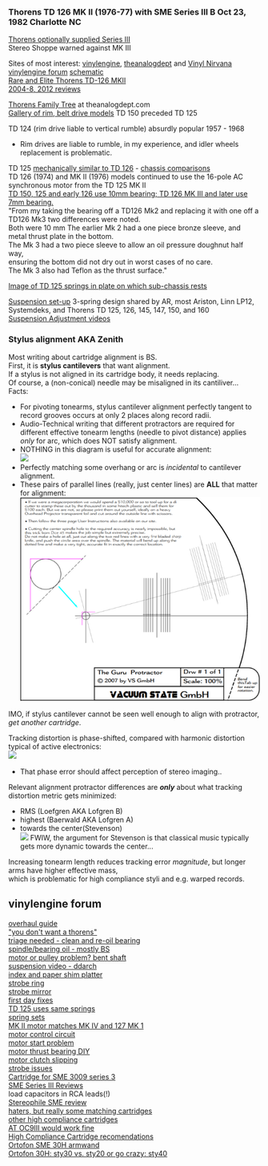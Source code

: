 ---
---
### Thorens TD 126 MK II (1976-77) with SME Series III B Oct 23, 1982 Charlotte NC
  [Thorens optionally supplied Series III](http://www.vinylengine.com/turntable_forum/viewtopic.php?t=81040)  
  Stereo Shoppe warned against MK III

Sites of most interest: [vinylengine](https://www.vinylengine.com/library/thorens/td126.shtml), [theanalogdept](https://www.theanalogdept.com/td126_dept.htm) and [Vinyl Nirvana](https://vinylnirvana.com/product-category/thorens-part)    
  [vinylengine forum](https://www.vinylengine.com/turntable_forum/viewforum.php?f=17) [schematic](ve_thorens_td126_mkii_schematic_en_de_fr.pdf)  
[Rare and Elite Thorens TD-126 MKII](https://vinylnirvana.com/vintage-turntables-for-sale/rare-and-elite-thorens-td-126-mkii)  
[2004-8, 2012 reviews](http://www.audioreview.com/product/analog-sources/turntables/thorens/td-126-mkii.html)   

[Thorens Family Tree](https://www.theanalogdept.com/thorens_dept_.htm) at theanalogdept.com  
[Gallery of rim, belt drive models](https://www.theanalogdept.com/thorens_gallery.htm) TD 150 preceded TD 125  

TD 124 (rim drive liable to vertical rumble) absurdly popular 1957 - 1968  
* Rim drives are liable to rumble, in my experience, and idler wheels replacement is problematic.

TD 125 [mechanically similar to TD 126](https://www.theanalogdept.com/td125_dept.htm) - [chassis comparisons](https://www.theanalogdept.com/rk_125_6_sub-chassis.htm)  
TD 126 (1974) and MK II (1976) models continued to use the 16-pole AC synchronous motor from the TD 125 MK II  
[TD 150, 125 and early 126 use 10mm bearing;  TD 126 MK III and later use 7mm bearing.](https://www.theanalogdept.com/td_platter_bearings.htm)  
"From my taking the bearing off a TD126 Mk2 and replacing it with one off a TD126 Mk3 two differences were noted.  
 Both were 10 mm  The earlier Mk 2 had a one piece bronze sleeve, and metal thrust plate in the bottom.  
 The Mk 3 had a two piece sleeve to allow an oil pressure doughnut half way,  
 ensuring the bottom did not dry out in worst cases of no care.  
 The Mk 3 also had Teflon as the thrust surface."

[Image of TD 125 springs in plate on which sub-chassis rests](https://www.theanalogdept.com/td125_susp.htm) 

[Suspension set-up](https://www.theanalogdept.com/susp_tim_bailey.htm)  3-spring design shared by  AR, most Ariston, Linn LP12, Systemdeks, and Thorens TD 125, 126, 145, 147, 150, and 160  
[Suspension Adjustment videos](https://www.youtube.com/watch?v=4RCj31Jaycg)

### Stylus alignment AKA Zenith
Most writing about cartridge alignment is BS.   
First, it is **stylus cantilevers** that want alignment.  
If a stylus is not aligned in its cartridge body, it needs replacing.  
Of course, a (non-conical) needle may be misaligned in its cantiliver...   
Facts:
- For pivoting tonearms, stylus cantilever alignment perfectly tangent to record grooves
  occurs at only 2 places along record radii.
- Audio-Technical writing that different protractors are required for different effective tonearm lengths
  (needle to pivot distance) applies *only* for arc, which does NOT satisfy alignment.
- NOTHING in this diagram is useful for accurate alignment:  
  <img src="https://www.analogplanet.com/images/styles/600_wide/public/0515TAB.jpg">  
- Perfectly matching some overhang or arc is *incidental* to cantilever alignment.  
- These pairs of parallel lines (really, just center lines) are **ALL** that matter for alignment:  
  <a href="http://www.vacuumstate.com/fileupload/Guru_protractor.pdf"><img src="protractor.png"></a>  

IMO, if stylus cantilever cannot be seen well enough to align with protractor, *get another cartridge*.  

Tracking distortion is phase-shifted, compared with harmonic distortion typical of active electronics:  
  <a href="https://www.stereophile.com/reference/arc_angles_optimizing_tonearm_geometry"><img src="https://www.stereophile.com/images/archivesart/310arc.fig4.jpg"></a>
* That phase error should affect perception of stereo imaging..  

Relevant alignment protractor differences are ***only*** about what tracking distortion metric gets minimized:  
* RMS (Loefgren AKA Lofgren B)  
* highest (Baerwald AKA Lofgren A)   
* towards the center(Stevenson)  
  <a href="https://www.analogplanet.com/content/uni-din-versus-l%C3%B6fgren-b-just-clarify"><img src="https://www.analogplanet.com/images/styles/600_wide/public/1114UNI.jpg"></a>
  FWIW, the argument for Stevenson is that classical music typically gets more dynamic towards the center...   

Increasing tonearm length reduces tracking error *magnitude*, but longer arms have higher effective mass,  
which is problematic for high compliance styli and e.g. warped records.  

## vinylengine forum
[overhaul guide](https://www.vinylengine.com/turntable_forum/viewtopic.php?f=17&t=3095)  
["you don't want a thorens"](https://www.vinylengine.com/turntable_forum/viewtopic.php?f=17&t=35589)  
[triage needed - clean and re-oil bearing](https://www.vinylengine.com/turntable_forum/viewtopic.php?t=114636)  
[spindle/bearing oil - mostly BS](https://www.vinylengine.com/turntable_forum/viewtopic.php?t=110649)  
[motor or pulley problem? bent shaft](https://www.vinylengine.com/turntable_forum/viewtopic.php?f=17&t=91322)  
[suspension video - ddarch](https://www.vinylengine.com/turntable_forum/viewtopic.php?f=17&t=90923)  
[index and paper shim platter](https://www.vinylengine.com/turntable_forum/viewtopic.php?f=17&t=114914)  
[strobe ring](https://www.vinylengine.com/turntable_forum/viewtopic.php?t=70518)  
[strobe mirror](https://www.vinylengine.com/turntable_forum/viewtopic.php?t=51859)  
[first day fixes](https://www.vinylengine.com/turntable_forum/viewtopic.php?t=111537)  
[TD 125 uses same springs](https://www.vinylengine.com/turntable_forum/viewtopic.php?t=59659)  
[spring sets](https://www.vinylengine.com/turntable_forum/viewtopic.php?t=85588)  
[MK II motor matches MK IV and 127 MK 1](https://www.vinylengine.com/turntable_forum/viewtopic.php?t=29547)  
[motor control circuit](http://www.vinylengine.com/turntable_forum/viewtopic.php?t=47938)  
[motor start problem](https://www.vinylengine.com/turntable_forum/viewtopic.php?t=82277)  
[motor thrust bearing DIY](https://www.vinylengine.com/turntable_forum/viewtopic.php?t=35350)  
[motor clutch slipping](https://www.vinylengine.com/turntable_forum/viewtopic.php?t=85229)  
[strobe issues](http://www.vinylengine.com/turntable_forum/viewtopic.php?t=36654)  
[Cartridge for SME 3009 series 3](https://www.vinylengine.com/turntable_forum/viewtopic.php?t=80530)  
[SME Series III Reviews](https://www.vinylengine.com/tonearm_reviews.php?make=SME&model=Series%20III)  
load capacitors in RCA leads(!)  
[Stereophile SME review](https://www.stereophile.com/content/sme-3009-series-iii-tonearm)  
[haters, but really some matching cartridges](https://forum.audiogon.com/discussions/sme-3009-series-iii-haters)  
[other high compliance cartridges](https://forum.audiogon.com/discussions/sme-series-iii-or-sme-3009)  
[AT OC9III would work fine](https://www.forums.stevehoffman.tv/threads/whats-compatible-with-a-vintage-sme-3009-series-iii-tonearm.665381/)  
[High Compliance Cartridge recomendations](https://www.audiokarma.org/forums/index.php?threads/high-compliance-cartridge-recomendations.363066/)  
[Ortofon SME 30H armwand](http://www.thevintageknob.org/ortofon-SME_30H.html)  
[Ortofon 30H: sty30 vs. sty20 or go crazy: sty40](https://www.vinylengine.com/turntable_forum/viewtopic.php?t=34170)
